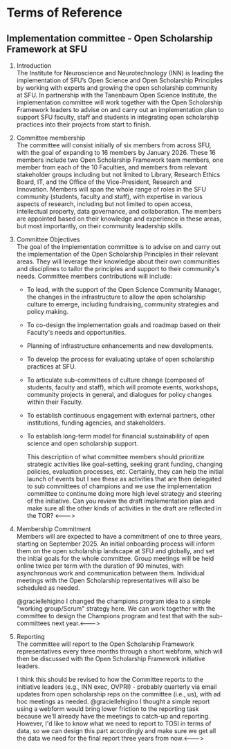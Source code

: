 # Terms of Reference

## Implementation committee - Open Scholarship Framework at SFU

1.  Introduction\
    The Institute for Neuroscience and Neurotechnology (INN) is leading
    the implementation of SFU’s Open Science and Open Scholarship
    Principles by working with experts and growing the open scholarship
    community at SFU. In partnership with the Tanenbaum Open Science
    Institute, the implementation committee will work together with the
    Open Scholarship Framework leaders to advise on and carry out an
    implementation plan to support SFU faculty, staff and students in
    integrating open scholarship practices into their projects from
    start to finish.

2.  Committee membership\
    The committee will consist initially of six members from across SFU,
    with the goal of expanding to 16 members by January 2026. These 16
    members include two Open Scholarship Framework team members, one
    member from each of the 10 Faculties, and members from relevant
    stakeholder groups including but not limited to Library, Research
    Ethics Board, IT, and the Office of the Vice-President, Research and
    Innovation. Members will span the whole range of roles in the SFU
    community (students, faculty and staff), with expertise in various
    aspects of research, including but not limited to open access,
    intellectual property, data governance, and collaboration. The
    members are appointed based on their knowledge and experience in
    these areas, but most importantly, on their community leadership
    skills.

3.  Committee Objectives\
    The goal of the implementation committee is to advise on and carry
    out the implementation of the Open Scholarship Principles in their
    relevant areas. They will leverage their knowledge about their own
    communities and disciplines to tailor the principles and support to
    their community's needs. Committee members contributions will
    include:

    -   To lead, with the support of the Open Science Community Manager,
        the changes in the infrastructure to allow the open scholarship
        culture to emerge, including fundraising, community strategies
        and policy making.

    -   To co-design the implementation goals and roadmap based on their
        Faculty's needs and opportunities.

    -   Planning of infrastructure enhancements and new developments.

    -   To develop the process for evaluating uptake of open scholarship
        practices at SFU.

    -   To articulate sub-committees of culture change (composed of
        students, faculty and staff), which will promote events,
        workshops, community projects in general, and dialogues for
        policy changes within their Faculty.

    -   To establish continuous engagement with external partners, other
        institutions, funding agencies, and stakeholders.

    -   To establish long-term model for financial sustainability of
        open science and open scholarship support.

        <!---> This description of what committee members should prioritize strategic activities like goal-setting, seeking grant funding, changing policies, evaluation processes, etc. Certainly, they can help the initial launch of events but I see these as activities that are then delegated to sub committees of champions and we use the implementation committee to continume doing more high level strategy and steering of the initiative. Can you review the draft implementation plan and make sure all the other kinds of activities in the draft are reflected in the TOR? <--->

4.  Membership Commitment\
    Members will are expected to have a commitment of one to three
    years, starting on September 2025. An initial onboarding process
    will inform them on the open scholarship landscape at SFU and
    globally, and set the initial goals for the whole committee. Group
    meetings will be held online twice per term with the duration of 90
    minutes, with asynchronous work and communication between them.
    Individual meetings with the Open Scholarship representatives will
    also be scheduled as needed.

    <!--->@graciellehigino I changed the champions program idea to a simple "working group/Scrum" strategy here. We can work together with the committee to design the Champions program and test that with the sub-committees next year.<--->

5.  Reporting\
    The committee will report to the Open Scholarship Framework
    representatives every three months through a short webform, which
    will then be discussed with the Open Scholarship Framework
    initiative leaders.

    <!---> I think this should be revised to how the Committee reports to the initiative leaders (e.g., INN exec, OVPRI) - probably quarterly via email updates from open scholarship reps on the committee (i.e., us), with ad hoc meetings as needed. @graciellehigino I thought a simple report using a webform would bring lower friction to the reporting task because we'll already have the meetings to catch-up and reporting. However, I'd like to know what we need to report to TOSI in terms of data, so we can design this part accordingly and make sure we get all the data we need for the final report three years from now.<--->